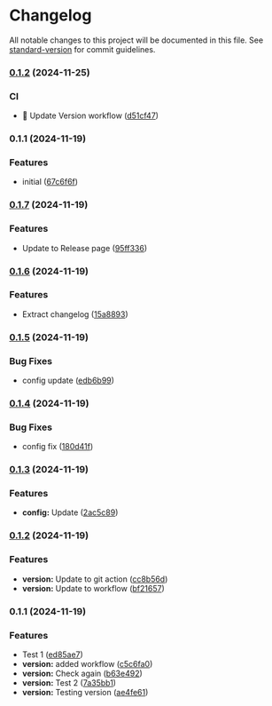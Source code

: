 # Changelog

All notable changes to this project will be documented in this file. See [standard-version](https://github.com/conventional-changelog/standard-version) for commit guidelines.

### [0.1.2](https://github.com/neil-jay/testing-workflow/compare/v0.1.1...v0.1.2) (2024-11-25)


### CI

* 🔧 Update Version workflow ([d51cf47](https://github.com/neil-jay/testing-workflow/commit/d51cf475a5203730190ae0161968f3267e3f5d96))

### 0.1.1 (2024-11-19)


### Features

* initial ([67c6f6f](https://github.com/neil-jay/testing-workflow/commit/67c6f6f9e91443ab6aaad46a1a6421dd963001b3))

### [0.1.7](https://github.com/neil-jay/test-work/compare/v0.1.6...v0.1.7) (2024-11-19)


### Features

* Update to Release page ([95ff336](https://github.com/neil-jay/test-work/commit/95ff336b6852473295f3ddbd047869977eb5a4f9))

### [0.1.6](https://github.com/neil-jay/test-work/compare/v0.1.5...v0.1.6) (2024-11-19)


### Features

* Extract changelog ([15a8893](https://github.com/neil-jay/test-work/commit/15a88934076f56eb7be6e89cbabcf9409fc3fafd))

### [0.1.5](https://github.com/neil-jay/test-work/compare/v0.1.4...v0.1.5) (2024-11-19)


### Bug Fixes

* config update ([edb6b99](https://github.com/neil-jay/test-work/commit/edb6b999c4a89f485160e4dffa6c7d10cc05bfe7))

### [0.1.4](https://github.com/neil-jay/test-work/compare/v0.1.3...v0.1.4) (2024-11-19)


### Bug Fixes

* config fix ([180d41f](https://github.com/neil-jay/test-work/commit/180d41f8e405caeeb5eafee4e634c55a4606c00f))

### [0.1.3](https://github.com/neil-jay/test-work/compare/v0.1.2...v0.1.3) (2024-11-19)


### Features

* **config:** Update ([2ac5c89](https://github.com/neil-jay/test-work/commit/2ac5c89290021089430530ab2cfdd47427e993c4))

### [0.1.2](https://github.com/neil-jay/test-work/compare/v0.1.1...v0.1.2) (2024-11-19)


### Features

* **version:** Update to git action ([cc8b56d](https://github.com/neil-jay/test-work/commit/cc8b56dc1180933b741ab342f1abd5109e8bcadb))
* **version:** Update to workflow ([bf21657](https://github.com/neil-jay/test-work/commit/bf21657a4043945a9d5404c86f9fa705ce1cdb0d))

### 0.1.1 (2024-11-19)


### Features

* Test 1 ([ed85ae7](https://github.com/neil-jay/test-work/commit/ed85ae7b2731404429a0d6fd71262f66cf2c156f))
* **version:** added workflow ([c5c6fa0](https://github.com/neil-jay/test-work/commit/c5c6fa00e596af76b83ede927983078c67c2c6a6))
* **version:** Check again ([b63e492](https://github.com/neil-jay/test-work/commit/b63e492695f57e50a589679430e22dc8ab5c9cb6))
* **version:** Test 2 ([7a35bb1](https://github.com/neil-jay/test-work/commit/7a35bb17c03f214a2c2942e52441c9d26e91bb2a))
* **version:** Testing version ([ae4fe61](https://github.com/neil-jay/test-work/commit/ae4fe61c4109ac202a9a1e478a8f920343f3fc72))
